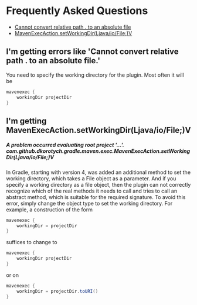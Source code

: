 # Frequently Asked Questions

- [Cannot convert relative path . to an absolute file](#i'm-getting-errors-like-'cannot-convert-relative-path-.-to-an-absolute-file.')
- [MavenExecAction.setWorkingDir(Ljava/io/File;)V](#i'm-getting-mavenexecaction.setworkingdir(ljava/io/file;)v)

## I'm getting errors like 'Cannot convert relative path . to an absolute file.'

You need to specify the working directory for the plugin. Most often it will be
```groovy
mavenexec {
    workingDir projectDir
}
```

## I'm getting MavenExecAction.setWorkingDir(Ljava/io/File;)V
##### A problem occurred evaluating root project '...'. com.github.dkorotych.gradle.maven.exec.MavenExecAction.setWorkingDir(Ljava/io/File;)V

In Gradle, starting with version 4, was added an additional method to set the working directory, which takes a File object as a parameter. And if you specify a working directory as a file object, then the plugin can not correctly recognize which of the real methods it needs to call and tries to call an abstract method, which is suitable for the required signature. To avoid this error, simply change the object type to set the working directory. For example, a construction of the form
```groovy
mavenexec {
    workingDir = projectDir
}
```
suffices to change to
```groovy
mavenexec {
    workingDir projectDir
}
```
or on
```groovy
mavenexec {
    workingDir = projectDir.toURI()
}
```
